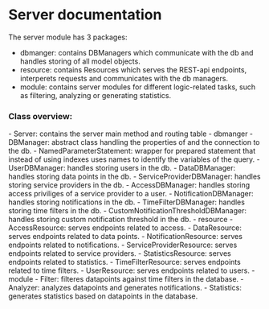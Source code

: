 # Server documentation

The server module has 3 packages:
 - dbmanger: contains DBManagers which communicate with the db and handles storing of all model objects.
 - resource: contains Resources which serves the REST-api endpoints, interperets requests and communicates with the db managers.
 - module: contains server modules for different logic-related tasks, such as filtering, analyzing or generating statistics.

 <h3>Class overview:</h3>
 - Server: contains the server main method and routing table
 - dbmanger
   - DBManager: abstract class handling the properties of and the connection to the db.
   - NamedParameterStatement: wrapper for prepared statement that instead of using indexes uses names to identify the variables of the query.
   - UserDBManager: handles storing users in the db.
   - DataDBManager: handles storing data points in the db.
   - ServiceProviderDBManager: handles storing service providers in the db.
   - AccessDBManager: handles storing access priviliges of a service provider to a user.
   - NotificationDBManager: handles storing notifications in the db.
   - TimeFilterDBManager: handles storing time filters in the db.
   - CustomNotificationThresholdDBManager: handles storing custom notification threshold in the db.
 - resource
   - AccessResource: serves endpoints related to access.
   - DataResource: serves endpoints related to data points.
   - NotificationResource: serves endpoints related to notifications.
   - ServiceProviderResource: serves endpoints related to service providers.
   - StatisticsResource: serves endpoints related to statistics.
   - TimeFilterResource: serves endpoints related to time filters.
   - UserResource: serves endpoints related to users.
 - module
   - Filter: filteres datapoints against time filters in the database.
   - Analyzer: analyzes datapoints and generates notifications.
   - Statistics: generates statistics based on datapoints in the database.
